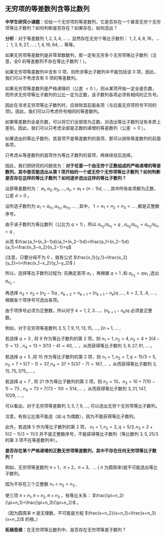 ## 无穷项的等差数列含等比数列

**中学生研究小课题**：任给一个无穷项的等差数列，它是否存在一个甚至无穷个无穷项等比子数列？如何判断是否存在？如果存在，如何选出？

**分析**：对于等差数列 $1,2,3,4,...$ ，显然存在无穷个等比子数列： $1,2,4,8,16，...$ ； $1,3,9,27,...$ ; $1,4,16,64,...$ 等等。

如果无穷项等差数列是非零常数数列，那一定有无穷多个无穷项等比子数列（注意，全0 的等差数列不存在等比子数列！）。

如果无穷项等差数列中含有 $0$ 项，则所求等比子数列中不能包括该 $0$ 项，因此，我们可以不考虑含有 $0$ 项的等差数列。

如果无穷项等差数列是严格递降的（公差 $\lt 0$ ），则从某项开始一定全是负数，而所求无穷项等比子数列的公比一定为正数，该子数列各项必须有相同的正负号。

因此在寻求无穷项等比子数列时，应排除其前面各项（与后面无穷项符号不同的项)。因此，我们可以只考虑符号相同的等差数列。

如果等差数列全是负数，可以将它们全部改为正数，对选出等比子数列没有本质上差别。因此，我们可以只考虑全部是正数的递增的等差数列（公差 $\gt 0$ ）。

如果选出的等比子数列，其首项不是等差数列的首项，那可以排除等差数列的前面各项，

只考虑从等差数列的首项作为等比子数列的首项，再继续往后选择。

因此，我们把研究的问题改为：**对于任意一个由无穷个正数组成的严格递增的等差数列，其中是否能选出从第 $1$ 项开始的一个或无穷个无穷项等比子数列？如何判断是否存在这样的等比子数列？如何逐步选出这样的等比子数列？**

设原等差数列为： $a_1,a_2,a_3,...,a_n=a_1+(n-1)d, ...$ , 其中所有各项都为正数，公差 $d\gt 0$ 。

设所选子数列为 $a_1=a_{n_1},a_{n_2},a_{n_3}, ...$ , 其中， $1=n_1\lt n_2\lt n_3\lt...$ ,都是正整数序号。

由于该子数列为等比数列（公比为 $q\gt 1$），所以 $a_{n_2}/a_{n_1}=q$ , $a_{n_3}/a_{n_2}=a_{n_2}/a_{n_1}=q$ , 

从而 $\frac{a_1+(n_3−1)d}{a_1+(n_2−1)d}=\frac{a_1+(n_2−1)d}{a_1}=\frac{n_3−n_2}{n_2−1}=q$ 

(注意，只要分母不为 $0$ ，就有公式 $\frac{x_1}{y_1}=\frac{x_2}{y_2}=t=\frac{x_1−x_2}{y_1−y_2}$ )

所以，选择等比子数列过程为: 先确定首项 $a_1$ ，再根据 $q\gt 1$ ,和 $a_{n_2}=qa_1$ ,选出 $a_{n_2}$ ，

再选择 $n_3=n_2+(n_2-1)q$ , $n_{k+2}=n_{k+1}+(n_{k+1}-n_k)q$ ,..., $k=2,3,.4,...$ ，根据各个项序号可选出各项。

由于项序号必须为正整数，所以对于 $k=1,2,3....，(n_{k+1}-n_k)q$ 必须是正整数。

例如，对于无穷项等差数列 $3,5,7,9,11,13,15,...., 2n+1,...$ ,

若选择 $q=3$ , 将 $9$ 作为等比子数列的第 $2$ 项，则 $n_1=1,n_2=4,n_3=4+3(4-1)=13$ , $n_4= 13+3(13-4)=40,...$ ，从而获得等比子数列 $3,9,27,81,...$ 。

若选择 $q=5$ ,将 $15$ 作为等比子数列的第 $2$ 项，则 $n_1=1, n_2=7, q=15/3=5,$ $n_3=7+5(7-1)=37,n_4=37+5(37-7)=187,...$ ，从而获得等比子数列 $3,15,75,375,,...$ 。

若选择 $q=7$ , 将 $21$ 作为等比子数列的第 $2$ 项，则 $n_2=10，n_3=10+7(10-1)=73$ , $n_4=73+7(73-10)=514,...$ ，从而获得等比子数列 $3,21,147,1029,...$ 。

可以看出，对于无穷项等差数列 $3,5,7,9,...,$ 可以选出无穷个无穷项等比子数列。

注意，有些公比值不能选（如 $q$ 为偶数），因为不能获得等比子数列。

此外，若选择 $5$ 作为等比子数列的第 $2$ 项， $n_1=1,n_2=2,q=5/3,n_3=2+5(2-1)/3=11/3$ 并不是正整数序号，不能获得等比子数列（等比数列 $3,5,25/3$ 的第 $3$ 项不在等差数列中）。

**是否存在某个严格递增的正数无穷项等差数列，其中不存在任何无穷项等比子数列？**

例如，无穷项等差数列 $\pi +1，\pi +2，\pi+3，...$ ( $\pi$ 为圆周率)就不可能选出等比子数列。

因为不存在三个正整数 $n_1\lt n_2\lt n_3$ , 

使三项 $\pi+n_1, \pi+n_2, \pi+n_3$ ，有等比关系： $\frac{\pi+n_2}{\pi+n_1}=\frac{\pi+n_3}{\pi+n_2}$ 。

（因为圆周率 $\pi$ 是无理数，不可能是方程 $\frac{x+n_2}{x+n_1}=\frac{x+n_3}{x+n_2}$ 的根。）

**拓展思维**：在无穷项等比数列中，是否存在无穷项等差子数列？

  
